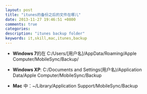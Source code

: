 ```yaml
---
layout: post
title: "itunes的备份之后的文件在哪儿"
date: 2013-11-27 19:46:51 +0800
comments: true
categories: 
description: "itunes backup folder"
keywords: it,skill,mac,itunes,backup
---
```

* **Windows 7**的在 C:/Users/[用户名]/AppData/Roaming/Apple Computer/MobileSync/Backup/

* **Windows XP**: C:/Documents and Settings(用户名)/Application Data/Apple Computer/MobileSync/Backup

* **Mac** 中：~/Library/Application Support/MobileSync/Backup